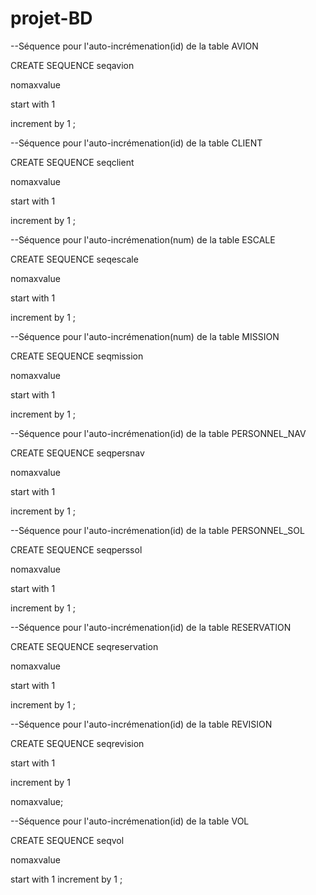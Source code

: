 # projet-BD


--Séquence pour l'auto-incrémenation(id) de la table AVION

CREATE SEQUENCE seqavion

  nomaxvalue

  start with 1

  increment by 1 ;



--Séquence pour l'auto-incrémenation(id) de la table CLIENT

CREATE SEQUENCE seqclient

  nomaxvalue

  start with 1

  increment by 1 ;



--Séquence pour l'auto-incrémenation(num) de la table ESCALE

CREATE SEQUENCE seqescale

  nomaxvalue

  start with 1

  increment by 1 ;


--Séquence pour l'auto-incrémenation(num) de la table MISSION

CREATE SEQUENCE seqmission

  nomaxvalue

  start with 1

  increment by 1 ;


--Séquence pour l'auto-incrémenation(id) de la table PERSONNEL_NAV

CREATE SEQUENCE seqpersnav

  nomaxvalue

  start with 1

  increment by 1 ;



--Séquence pour l'auto-incrémenation(id) de la table PERSONNEL_SOL

CREATE SEQUENCE seqperssol

  nomaxvalue

  start with 1

  increment by 1 ;



--Séquence pour l'auto-incrémenation(id) de la table RESERVATION

CREATE SEQUENCE seqreservation

  nomaxvalue

  start with 1

  increment by 1 ;



--Séquence pour l'auto-incrémenation(id) de la table REVISION

CREATE SEQUENCE seqrevision

  start with 1

  increment by 1

  nomaxvalue;



--Séquence pour l'auto-incrémenation(id) de la table VOL

CREATE SEQUENCE seqvol

  nomaxvalue

  start with 1
  increment by 1 ;
